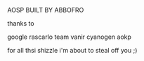 AOSP BUILT BY ABBOFRO

thanks to 

google
rascarlo
team vanir
cyanogen
aokp

for all thsi shizzle i'm about to steal off you ;)

